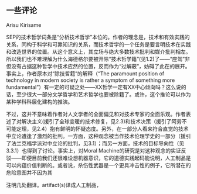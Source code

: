 ## 一些评论

Arisu Kirisame

SEP的技术哲学词条是“分析技术哲学”本位的。作者的理念是，技术和有效实践的关系，同构于科学和可靠知识的关系，而技术哲学的一个任务是要言明技术在实践和改造世界的位置。从这个意义上，其立场与绝大多数技术批判和媒介批判相左。所以我们也不难理解为什么海德格尔要被开除“技术哲学籍”(见1.2)了——“座驾”非但没有占据这种哲学中技术应然的位置，反而作为“过解蔽”，妨碍了此在的展开。事实上，作者原本对“除技哲籍”的解释（“The paramount position of technology in modern society is rather a symptom of something more fundamental”）有一定的可疑之处——XX哲学一定有XX中心倾向吗？这么说的话，至少很大一部分文学哲学和艺术哲学也要被除籍了。或许，这个推论可以作为某种学科科层化建构的推演。

不过，这并不意味着作者对人文学者的全面偏见和对技术专家的全面乐观。作者表述了对解决主义(援引了全球变暖的技术修复，见2.3)和技术决策（援引了阿劳不可能定理，见2.4）抱有鲜明的怀疑态度。另外，在一部分人看来符合直觉的技术中立论遭逢了激烈的批判。一方面，这种观念被当作技术伦理学史的一部分（援引了法兰克福学派对中立论的批判，见3.1）；而另一方面，技术的目标导向性（见3.3.1）也得到了讨论。事实上，对Moral Machine的研究是对这种观念的实证反驳——即便目前我们还很难设想机器意识，它的道德实践起码能说明，人工制品是可以内蕴价值判断的。或者说，杀伤性武器是一个更具冲击性的例子，它所潜在的危险意图并不因为其



注明几处翻译。artifact(s)译成人工制品，
